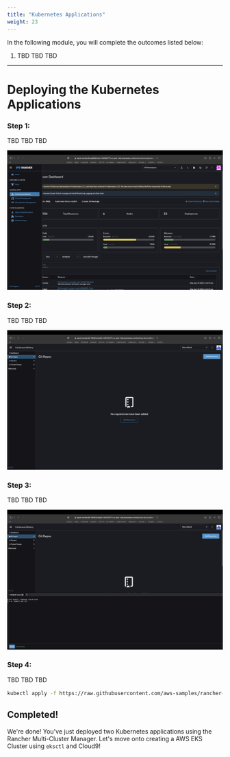 ```yaml
---
title: "Kubernetes Applications"
weight: 23
---
```


In the following module, you will complete the outcomes listed below:

1. TBD TBD TBD

---


# Deploying the Kubernetes Applications

### Step 1:

TBD TBD TBD

![rancher-fleet-menu](/static/images/content/23-fleet-menu.png)


### Step 2:

TBD TBD TBD

![rancher-fleet-home](/static/images/content/23-fleet-home.png)

### Step 3:

TBD TBD TBD

![rancher-fleet-shell](/static/images/content/23-fleet-shell.png)

### Step 4:

TBD TBD TBD

```bash
kubectl apply -f https://raw.githubusercontent.com/aws-samples/rancher-on-aws-workshop/main/static/fleet/fleet-default.yaml
```

## Completed!

We're done! You've just deployed two Kubernetes applications using the Rancher Multi-Cluster Manager. Let's move onto creating a AWS EKS Cluster using `eksctl` and Cloud9!